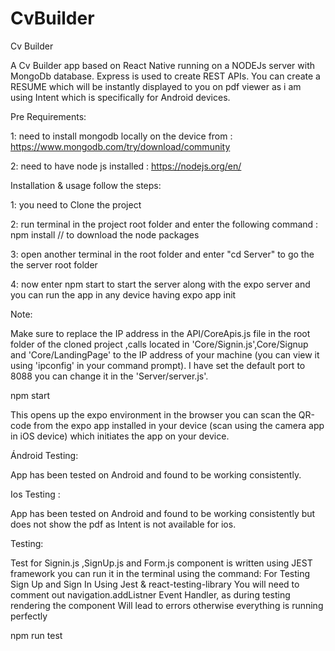 # CvBuilder

Cv Builder

A Cv Builder app based on React Native running on a NODEJs server with MongoDb database. Express is used to create REST APIs. You can create a RESUME which will be instantly displayed to you on pdf viewer as i am using Intent which is specifically for Android devices.
  
Pre Requirements:

1: need to install mongodb locally on the device from : https://www.mongodb.com/try/download/community 

2: need to have node js installed : https://nodejs.org/en/


Installation & usage
follow the steps:

1: you need to Clone the project 

2: run terminal in the project root folder and enter the following command : npm install // to download the node packages

3: open another terminal in the root folder and enter "cd Server" to go the the server root folder

4: now enter npm start to start the server along with the expo server and you can run the app in any device having expo app init

Note:

Make sure to replace the IP address in the API/CoreApis.js file in the root folder of the cloned project ,calls located in 'Core/Signin.js',Core/Signup and 'Core/LandingPage' to the IP address of your machine (you can view it using 'ipconfig' in your command prompt). I have set the default port to 8088 you can change it in the 'Server/server.js'.

npm start

This opens up the expo environment in the browser you can scan the QR-code from the expo app installed in your device (scan using the camera app in iOS device) which initiates the app on your device.

Ándroid Testing:

App has been tested on Android and found to be working consistently.

Ios Testing :

App has been tested on Android and found to be working consistently but does not show the pdf as Intent is not available for ios.

Testing:

Test for Signin.js ,SignUp.js and Form.js component is written using JEST framework you can run it in the terminal using the command:
For Testing Sign Up and Sign In Using Jest & react-testing-library You will need to comment out navigation.addListner Event Handler,
as during testing rendering the component Will lead to errors otherwise everything is running perfectly


npm run test







